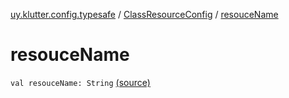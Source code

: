 [uy.klutter.config.typesafe](../index.md) / [ClassResourceConfig](index.md) / [resouceName](.)


# resouceName
<code>val resouceName: String</code> [(source)](https://github.com/kohesive/klutter/blob/master/config-typesafe-jdk6/src/main/kotlin/uy/klutter/config/typesafe/ConfigLoading.kt#L129)<br/>

